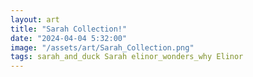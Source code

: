 ```yaml
---
layout: art
title: "Sarah Collection!"
date: "2024-04-04 5:32:00"
image: "/assets/art/Sarah_Collection.png"
tags: sarah_and_duck Sarah elinor_wonders_why Elinor
---
```



